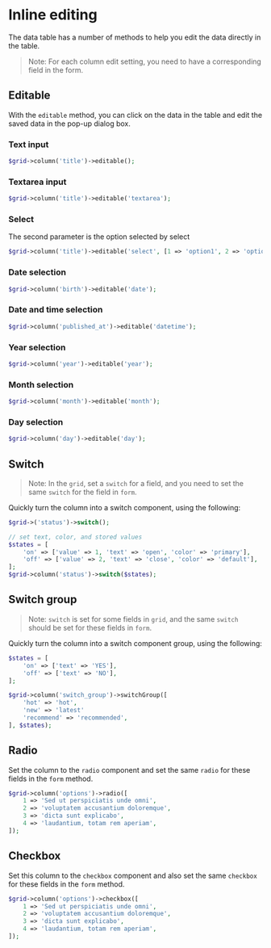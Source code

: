 # Inline editing

The data table has a number of methods to help you edit the data directly in the table.

> Note: For each column edit setting, you need to have a corresponding field in the form.

## Editable

With the `editable` method, you can click on the data in the table and edit the saved data in the pop-up dialog box.

### Text input

```php
$grid->column('title')->editable();
```

### Textarea input

```php
$grid->column('title')->editable('textarea');
```

### Select

The second parameter is the option selected by select

```php
$grid->column('title')->editable('select', [1 => 'option1', 2 => 'option2', 3 => 'option3']);
```

### Date selection

```php
$grid->column('birth')->editable('date');
```

### Date and time selection

```php
$grid->column('published_at')->editable('datetime');
```

### Year selection

```php
$grid->column('year')->editable('year');
```

### Month selection

```php
$grid->column('month')->editable('month');
```

### Day selection

```php
$grid->column('day')->editable('day');
```

## Switch

> Note: In the `grid`, set a `switch` for a field, and you need to set the same `switch` for the field in `form`.

Quickly turn the column into a switch component, using the following:

```php
$grid->('status')->switch();

// set text, color, and stored values
$states = [
    'on' => ['value' => 1, 'text' => 'open', 'color' => 'primary'],
    'off' => ['value' => 2, 'text' => 'close', 'color' => 'default'],
];
$grid->column('status')->switch($states);

```

## Switch group

> Note: `switch` is set for some fields in `grid`, and the same `switch` should be set for these fields in `form`.

Quickly turn the column into a switch component group, using the following:

```php
$states = [
    'on' => ['text' => 'YES'],
    'off' => ['text' => 'NO'],
];

$grid->column('switch_group')->switchGroup([
    'hot' => 'hot',
    'new' => 'latest'
    'recommend' => 'recommended',
], $states);

```

## Radio

Set the column to the `radio` component and set the same `radio` for these fields in the `form` method.

```php
$grid->column('options')->radio([
    1 => 'Sed ut perspiciatis unde omni',
    2 => 'voluptatem accusantium doloremque',
    3 => 'dicta sunt explicabo',
    4 => 'laudantium, totam rem aperiam',
]);
```

## Checkbox

Set this column to the `checkbox` component and also set the same `checkbox` for these fields in the `form` method.

```php
$grid->column('options')->checkbox([
    1 => 'Sed ut perspiciatis unde omni',
    2 => 'voluptatem accusantium doloremque',
    3 => 'dicta sunt explicabo',
    4 => 'laudantium, totam rem aperiam',
]);
```